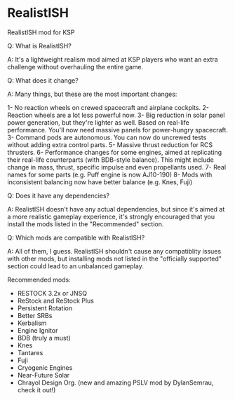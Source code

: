 # RealistISH

RealistISH mod for KSP

Q: What is RealistISH?

A: It's a lightweight realism mod aimed at KSP players who want an extra challenge without overhauling the entire game.

Q: What does it change?

A: Many things, but these are the most important changes:

1- No reaction wheels on crewed spacecraft and airplane cockpits.
2- Reaction wheels are a lot less powerful now.
3- Big reduction in solar panel power generation, but they're lighter as well. Based on real-life performance. You'll now need massive panels for power-hungry spacecraft.
3- Command pods are autonomous. You can now do uncrewed tests without adding extra control parts.
5- Massive thrust reduction for RCS thrusters.
6- Performance changes for some engines, aimed at replicating their real-life counterparts (with BDB-style balance). This might include change in mass, thrust, specific impulse and even propellants used.
7- Real names for some parts (e.g. Puff engine is now AJ10-190)
8- Mods with inconsistent balancing now have better balance (e.g. Knes, Fuji)

Q: Does it have any dependencies?

A: RealistISH doesn't have any actual dependencies, but since it's aimed at a more realistic gameplay experience, it's strongly encouraged that you install the mods listed in the "Recommended" section.

Q: Which mods are compatible with RealistISH?

A: All of them, I guess. RealistISH shouldn't cause any compatiblity issues with other mods, but installing mods not listed in the "officially supported" section could lead to an unbalanced gameplay.

Recommended mods:

- RESTOCK 3.2x or JNSQ
- ReStock and ReStock Plus
- Persistent Rotation
- Better SRBs
- Kerbalism
- Engine Ignitor
- BDB (truly a must)
- Knes
- Tantares
- Fuji
- Cryogenic Engines
- Near-Future Solar
- Chrayol Design Org. (new and amazing PSLV mod by DylanSemrau, check it out!)

